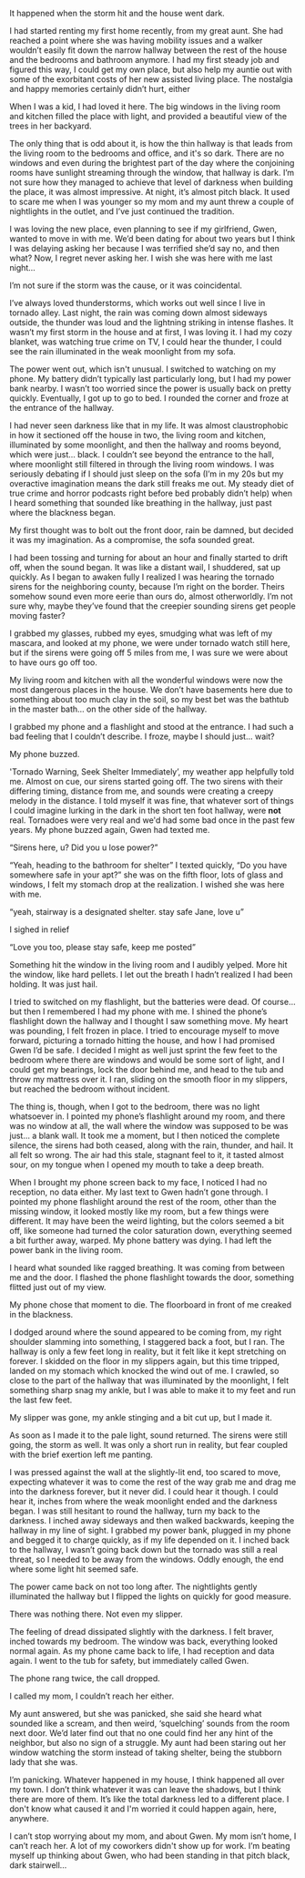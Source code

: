 It happened when the storm hit and the house went dark.

I had started renting my first home recently, from my great aunt. She had reached a point where she was having mobility issues and a walker wouldn’t easily fit down the narrow hallway between the rest of the house and the bedrooms and bathroom anymore. I had my first steady job and figured this way, I could get my own place, but also help my auntie out with some of the exorbitant costs of her new assisted living place. The nostalgia and happy memories certainly didn’t hurt, either

When I was a kid, I had loved it here. The big windows in the living room and kitchen filled the place with light, and provided a beautiful view of the trees in her backyard. 

The only thing that is odd about it, is how the thin hallway is that leads from the living room to the bedrooms and office, and it's so dark. There are no windows and even during the brightest part of the day where the conjoining rooms have sunlight streaming through the window, that hallway is dark. I’m not sure how they managed to achieve that level of darkness when building the place, it was almost impressive. At night, it’s almost pitch black. It used to scare me when I was younger so my mom and my aunt threw a couple of nightlights in the outlet, and I’ve just continued the tradition. 

I was loving the new place, even planning to see if my girlfriend, Gwen, wanted to move in with me. We’d been dating for about two years but I think I was delaying asking her because I was terrified she’d say no, and then what? Now, I regret never asking her. I wish she was here with me last night…

I’m not sure if the storm was the cause, or it was coincidental. 

I’ve always loved thunderstorms, which works out well since I live in tornado alley. Last night, the rain was coming down almost sideways outside, the thunder was loud and the lightning striking in intense flashes. It wasn’t my first storm in the house and at first, I was loving it. I had my cozy blanket, was watching true crime on TV, I could hear the thunder, I could see the rain illuminated in the weak moonlight from my sofa.

The power went out, which isn't unusual. I switched to watching on my phone. My battery didn’t typically last particularly long, but I had my power bank nearby. I wasn’t too worried since the power is usually back on pretty quickly. Eventually, I got up to go to bed. I rounded the corner and froze at the entrance of the hallway.

I had never seen darkness like that in my life. It was almost claustrophobic in how it sectioned off the house in two, the living room and kitchen, illuminated by some moonlight, and then the hallway and rooms beyond, which were just… black. I couldn’t see beyond the entrance to the hall, where moonlight still filtered in through the living room windows. I was seriously debating if I should just sleep on the sofa (I’m in my 20s but my overactive imagination means the dark still freaks me out. My steady diet of true crime and horror podcasts right before bed probably didn’t help) when I heard something that sounded like breathing in the hallway, just past where the blackness began.

My first thought was to bolt out the front door, rain be damned, but decided it was my imagination. As a compromise, the sofa sounded great. 

I had been tossing and turning for about an hour and finally started to drift off, when the sound began. It was like a distant wail, I shuddered, sat up quickly. As I began to awaken fully I realized I was hearing the tornado sirens for the neighboring county, because I’m right on the border. Theirs somehow sound even more eerie than ours do, almost otherworldly. I’m not sure why, maybe they’ve found that the creepier sounding sirens get people moving faster?

I grabbed my glasses, rubbed my eyes, smudging what was left of my mascara, and looked at my phone, we were under tornado watch still here, but if the sirens were going off 5 miles from me, I was sure we were about to have ours go off too.  

My living room and kitchen with all the wonderful windows were now the most dangerous places in the house. We don’t have basements here due to something about too much clay in the soil, so my best bet was the bathtub in the master bath… on the other side of the hallway. 

I grabbed my phone and a flashlight and stood at the entrance. I had such a bad feeling that I couldn’t describe. I froze, maybe I should just… wait?

My phone buzzed. 

'Tornado Warning, Seek Shelter Immediately’, my weather app helpfully told me. Almost on cue, our sirens started going off. The two sirens with their differing timing, distance from me, and sounds were creating a creepy melody in the distance. I told myself it was fine, that whatever sort of things I could imagine lurking in the dark in the short ten foot hallway, were **not** real. Tornadoes were very real and we'd had some bad once in the past few years. My phone buzzed again, Gwen had texted me.

“Sirens here, u? Did you u lose power?”

“Yeah, heading to the bathroom for shelter” I texted quickly, “Do you have somewhere safe in your apt?” she was on the fifth floor, lots of glass and windows, I felt my stomach drop at the realization. I wished she was here with me.

“yeah, stairway is a designated shelter. stay safe Jane, love u”

I sighed in relief

“Love you too, please stay safe, keep me posted”

Something hit the window in the living room and I audibly yelped. More hit the window, like hard pellets. I let out the breath I hadn’t realized I had been holding. It was just hail.

I tried to switched on my flashlight, but the batteries were dead. Of course… but then I remembered I had my phone with me. I shined the phone’s flashlight down the hallway and I thought I saw something move. My heart was pounding, I felt frozen in place. I tried to encourage myself to move forward, picturing a tornado hitting the house, and how I had promised Gwen I’d be safe. I decided I might as well just sprint the few feet to the bedroom where there are windows and would be some sort of light, and I could get my bearings, lock the door behind me, and head to the tub and throw my mattress over it. I ran, sliding on the smooth floor in my slippers, but reached the bedroom without incident.

The thing is, though, when I got to the bedroom, there was no light whatsoever in. I pointed my phone’s flashlight around my room, and there was no window at all, the wall where the window was supposed to be was just… a blank wall. It took me a moment, but I then noticed the complete silence, the sirens had both ceased, along with the rain, thunder, and hail. It all felt so wrong. The air had this stale, stagnant feel to it, it tasted almost sour, on my tongue when I opened my mouth to take a deep breath.

When I brought my phone screen back to my face, I noticed I had no reception, no data either. My last text to Gwen hadn’t gone through. I pointed my phone flashlight around the rest of the room, other than the missing window, it looked mostly like my room, but a few things were different. It may have been the weird lighting, but the colors seemed a bit off, like someone had turned the color saturation down, everything seemed a bit further away, warped. My phone battery was dying. I had left the power bank in the living room. 

I heard what sounded like ragged breathing. It was coming from between me and the door. I flashed the phone flashlight towards the door, something flitted just out of my view. 

My phone chose that moment to die. The floorboard in front of me creaked in the blackness.

I dodged around where the sound appeared to be coming from, my right shoulder slamming into something, I staggered back a foot, but I ran. The hallway is only a few feet long in reality, but it felt like it kept stretching on forever. I skidded on the floor in my slippers again, but this time tripped, landed on my stomach which knocked the wind out of me. I crawled, so close to the part of the hallway that was illuminated by the moonlight, I felt something sharp snag my ankle, but I was able to make it to my feet and run the last few feet.

My slipper was gone, my ankle stinging and a bit cut up, but I made it.

As soon as I made it to the pale light, sound returned. The sirens were still going, the storm as well. It was only a short run in reality, but fear coupled with the brief exertion left me panting. 

I was pressed against the wall at the slightly-lit end, too scared to move, expecting whatever it was to come the rest of the way grab me and drag me into the darkness forever, but it never did. I could hear it though. I could hear it, inches from where the weak moonlight ended and the darkness began. I was still hesitant to round the hallway, turn my back to the darkness. I inched away sideways and then walked backwards, keeping the hallway in my line of sight. I grabbed my power bank, plugged in my phone and begged it to charge quickly, as if my life depended on it. I inched back to the hallway, I wasn’t going back down but the tornado was still a real threat, so I needed to be away from the windows. Oddly enough, the end where some light hit seemed safe.

The power came back on not too long after. The nightlights gently illuminated the hallway but I flipped the lights on quickly for good measure.

There was nothing there. Not even my slipper.

The feeling of dread dissipated slightly with the darkness. I felt braver, inched towards my bedroom. The window was back, everything looked normal again. As my phone came back to life, I had reception and data again. I went to the tub for safety, but immediately called Gwen. 

The phone rang twice, the call dropped. 

I called my mom, I couldn’t reach her either.

My aunt answered, but she was panicked, she said she heard what sounded like a scream, and then weird, ‘squelching’ sounds from the room next door. We’d later find out that no one could find her any hint of the neighbor, but also no sign of a struggle. My aunt had been staring out her window watching the storm instead of taking shelter, being the stubborn lady that she was.

I’m panicking. Whatever happened in my house, I think happened all over my town. I don’t think whatever it was can leave the shadows, but I think there are more of them. It’s like the total darkness led to a different place. I don't know what caused it and I'm worried it could happen again, here, anywhere. 

I can’t stop worrying about my mom, and about Gwen. My mom isn’t home, I can’t reach her. A lot of my coworkers didn't show up for work. I’m beating myself up thinking about Gwen, who had been standing in that pitch black, dark stairwell…